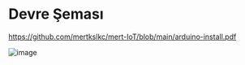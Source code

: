 # Devre Şeması

https://github.com/mertkslkc/mert-IoT/blob/main/arduino-install.pdf

![image](https://user-images.githubusercontent.com/77803191/235302087-86698332-61bc-45a3-9875-14529e09fc10.png)
